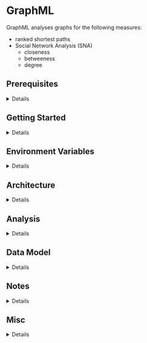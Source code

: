 # GraphML
GraphML analyses graphs for the following measures:

* ranked shortest paths
* Social Network Analysis (SNA)
  * closeness
  * betweeness
  * degree

## Prerequisites
<details>
  
1. Prerequisites:
  * host:
    * Linux
    * Windows (not tested but should work)
  * target;
    * Linux
  * .NET Core SDK v3.1
  * git
  * integrated development environment:
    * Visual Studio Code (Linux or Windows)
    * JetBrains Rider (Linux or Windows)
    * Visual Studio (Windows)
  * database:
    * Microsoft SQL Server
    * MySQL or MariaDB
    * PostgreSQL
    * SQLite (local development only)
  * message queue:
    * Apache ActiveMQ
  * results store:
    * Redis
1. Optional
  * Docker (Windows)
  * [SwitchStartupProject for VS 2019](https://heptapod.host/thirteen/switchstartupproject/) (Visual Studio)
  * npm
  * Redis Commander

</details>

## Getting Started
<details>

1. clone repo
```bash
  git clone https://github.com/TrevorDArcyEvans/GraphML.git
```
1. build
```bash
  dotnet restore
  dotnet build
```
1. run tests
```bash
  dotnet test
```
1. run API
```bash
  export ASPNETCORE_ENVIRONMENT=Development
  cd GraphML.API/bin/Debug/netcoreapp3.1 
  ./GraphML.API
```
1. open [Swagger UI](http://localhost:5000/swagger/index.html)
1. start _Apache ActiveMQ_
1. start _Redis_
1. run analysis server
```bash
  export ASPNETCORE_ENVIRONMENT=Development
  cd GraphML.API/bin/Debug/netcoreapp3.1 
  ./GraphML.Analysis.Server
```
1. open [_Apache ActiveMQ_ management console](http://localhost:8161/admin)
1. start _Redis Commander_
```bash
  redis-commander --port 8080
```
1. open [_Redis Commander_ management console](http://127.0.0.1:8080)

</details>

## Environment Variables
<details>

### Backend API
<details>

|Variable | Description | Example Value|
|---------|-------|--------------|
ASPNETCORE_ENVIRONMENT | ASP.NET Core runtime environment | `Production`, `Development`, `Test`
||
API_URI       | |
API_USERNAME  | |
API_PASSWORD  | |
||
DATASTORE_CONNECTION         | | SqLite
DATASTORE_CONNECTION_TYPE    | | SqLite
DATASTORE_CONNECTION_STRING  | | Data Source=&#124;DataDirectory&#124;Data/GraphML.sqlite3; |
||
LOG_CONNECTION_STRING | |
LOG_BEARER_AUTH       | | False
||
OIDC_USERINFO_URL | |
OIDC_ISSUER_URL   | |
OIDC_AUDIENCE     | |
||
RESULT_DATASTORE | | localhost:6379
||
KESTREL_URLS                  | | http://localhost:5000
||
MESSAGE_QUEUE_URL               | | activemq:tcp://localhost:61616
MESSAGE_QUEUE_NAME              | | GraphML
MESSAGE_QUEUE_POLL_INTERVAL_S   | | 5
MESSAGE_QUEUE_USE_THREADS       | | False

</details>
</details>

## Architecture
<details>

  ![GraphML.Architecture](Docs/GraphML.Architecture.png "GraphML.Architecture")

</details>

## Analysis
<details>

  ![GraphML.Analysis](Docs/GraphML.Analysis.Sequence.png "GraphML.Analysis")

</details>

## Data Model
<details>

  <details>
    <summary>Classes</summary>

  ![GraphML.Classes](Docs/GraphML.Classes.png "GraphML.Classes")

  </details>
  
  <details>
    <summary>Composition</summary>

  ![GraphML.Composition](Docs/GraphML.Composition.png "GraphML.Composition")

  </details>

</details>

## Notes
<details>

* enable `Development` mode by setting env var:  
```bash
  export ASPNETCORE_ENVIRONMENT=Development
```
* SwaggerUI is only enabled in `Development` mode
* Basic authentication (username/password) is only enabled in `Development` mode
* Basic authentication is `username`=`password` eg `Admin/Admin`
* For basic authentication, `role`=`username`

</details>

## Misc
<details>

### Port Allocations
| Service | Port | Notes |
|---------|------|-------|
| GraphML.UI.Web | 5001 |
| GraphML.API | 5000 |
| Apache ActiveMQ | 61616 |
| Apache ActiveMQ console | 8161 |
| Redis | 6379 |
| Redis Commander | 8080 | default port 8081
| Microsoft SQL Server | 1443 |
| MariaDB | 3306 |
| PostgreSQL | 5432 |

### Apache ActiveMQ
You can monitor ActiveMQ using the Web Console by pointing your browser at http://localhost:8161/admin .  
From ActiveMQ 5.8 onwards the web apps is secured out of the box.  
The default username and password is `admin/admin`.

### Redis on Windows
Recommended method is to use a _Docker_ container:
```bash
  docker pull redis
  docker run -p 6379:6379 redis
```

### Redis Commander
```bash
  npm install -g redis-commander
  redis-commander --port 8080
```

</details>
